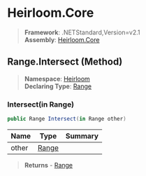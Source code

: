 # Heirloom.Core

> **Framework**: .NETStandard,Version=v2.1  
> **Assembly**: [Heirloom.Core][0]

## Range.Intersect (Method)

> **Namespace**: [Heirloom][0]  
> **Declaring Type**: [Range][1]

### Intersect(in Range)

```cs
public Range Intersect(in Range other)
```

| Name  | Type       | Summary |
|-------|------------|---------|
| other | [Range][1] |         |

> **Returns** - [Range][1]

[0]: ../../../Heirloom.Core.md
[1]: ../Range.md
